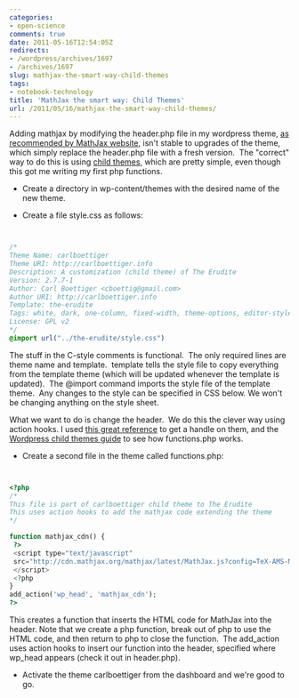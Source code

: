 ```yaml
---
categories:
- open-science
comments: true
date: 2011-05-16T12:54:05Z
redirects:
- /wordpress/archives/1697
- /archives/1697
slug: mathjax-the-smart-way-child-themes
tags:
- notebook-technology
title: 'MathJax the smart way: Child Themes'
url: /2011/05/16/mathjax-the-smart-way-child-themes/
---
```


Adding mathjax by modifying the header.php file in my wordpress theme, [as recommended by MathJax website](http://www.mathjax.org/docs/1.1/platforms/wordpress.html), isn't stable to upgrades of the theme, which simply replace the header.php file with a fresh version.  The "correct" way to do this is using [child themes,](http://codex.wordpress.org/Child_Themes) which are pretty simple, even though this got me writing my first php functions.



	
  * Create a directory in wp-content/themes with the desired name of the new theme.

	
  * Create a file style.css as follows:



```css


/*
Theme Name: carlboettiger
Theme URI: http://carlboettiger.info
Description: A customization (child theme) of The Erudite
Version: 2.7.7-1
Author: Carl Boettiger <cboettig@gmail.com>
Author URI: http://carlboettiger.info
Template: the-erudite
Tags: white, dark, one-column, fixed-width, theme-options, editor-style, translation-ready, custom-menu
License: GPL v2
*/
@import url("../the-erudite/style.css")

```


The stuff in the C-style comments is functional.  The only required lines are theme name and template.  template tells the style file to copy everything from the template theme (which will be updated whenever the template is updated).  The @import command imports the style file of the template theme.  Any changes to the style can be specified in CSS below. We won't be changing anything on the style sheet.

What we want to do is change the header.  We do this the clever way using action hooks. I used [this great reference](http://themeshaper.com/2009/05/25/action-hooks-wordpress-child-themes/) to get a handle on them, and the [Wordpress child themes guide](http://codex.wordpress.org/Child_Themes) to see how functions.php works.



	
  * Create a second file in the theme called functions.php:



```php


<?php
/*
This file is part of carlboettiger child theme to The Erudite
This uses action hooks to add the mathjax code extending the theme
*/

function mathjax_cdn() {
 ?>
 <script type="text/javascript"
 src="http://cdn.mathjax.org/mathjax/latest/MathJax.js?config=TeX-AMS-MML_HTMLorMML">
 </script>
 <?php
}
add_action('wp_head', 'mathjax_cdn');
?>


```


This creates a function that inserts the HTML code for MathJax into the header. Note that we create a php function, break out of php to use the HTML code, and then return to php to close the function.  The add_action uses action hooks to insert our function into the header, specified where wp_head appears (check it out in header.php).

	
  * Activate the theme carlboettiger from the dashboard and we're good to go.


